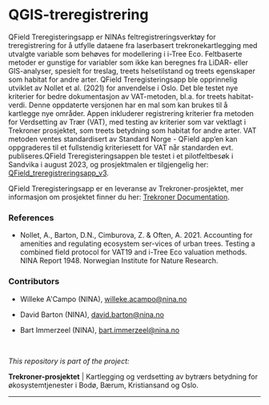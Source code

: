 # QGIS-treregistrering

QField Treregisteringsapp er NINAs feltregistreringsverktøy for treregistrering for å utfylle dataene fra laserbasert trekronekartlegging med utvalgte variable som behøves for modellering i i-Tree Eco.  Feltbaserte metoder er gunstige for variabler som ikke kan beregnes fra LiDAR- eller GIS-analyser, spesielt for treslag, treets helsetilstand og treets egenskaper som habitat for andre arter. QField Treregisteringsapp ble opprinnelig utviklet av Nollet et al. (2021) for anvendelse i Oslo. Det ble testet nye kriterier for bedre dokumentasjon av VAT-metoden, bl.a. for treets habitat-verdi. Denne oppdaterte versjonen har en mal som kan brukes til å kartlegge nye områder. Appen inkluderer registrering kriterier fra metoden for Verdsetting av Trær (VAT), med testing av kriterier som var vektlagt i Trekroner prosjektet, som treets betydning som habitat for andre arter. VAT metoden ventes standardisert av Standard Norge - QField app’en kan oppgraderes til et fullstendig kriteriesett for VAT når standarden evt. publiseres.QField Treregisteringsappen ble testet i et pilotfeltbesøk i Sandvika i august 2023, og prosjektmalen er tilgjengelig her: [QField_treregistreringsapp_v3](/QField_treregistreringsapp_v3/).

QField Treregisteringsapp er en leveranse av Trekroner-prosjektet, mer informasjon om prosjektet finner du her: [Trekroner Documentation](https://ninanor.github.io/trekroner-docs/).

### References

- Nollet, A., Barton, D.N., Cimburova, Z. & Often, A. 2021. Accounting for amenities and regulating ecosystem ser-vices of urban trees. Testing a combined field protocol for VAT19 and i-Tree Eco valuation methods. NINA Report 1948. Norwegian Institute for Nature Research.

### Contributors

- Willeke A'Campo (NINA), willeke.acampo@nina.no

- David Barton (NINA), david.barton@nina.no

- Bart Immerzeel (NINA), bart.immerzeel@nina.no

</br>

*This repository is part of the project:*

**Trekroner-prosjektet** | Kartlegging og verdsetting av bytrærs betydning for økosystemtjenester i Bodø, Bærum, Kristiansand og Oslo. 

----------------
